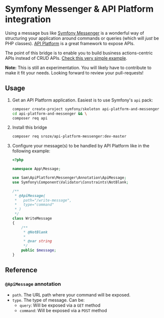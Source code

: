 # Symfony Messenger & API Platform integration

Using a message bus like [Symfony Messenger](https://symfony.com/doc/current/messenger.html) is a wonderful way of structuring
your application around commands or queries (which will _just_ be PHP classes). [API Platform](https://api-platform.com/) is
a great framework to expose APIs.

The point of this bridge is to enable you to build business actions-centric APIs instead of CRUD APIs. [Check this very simple example](https://github.com/sroze/api-platform-messenger-example).

**Note:** This is still an experimentation. You will likely have to contribute to make it fit your needs. Looking forward to review your pull-requests!

## Usage

1. Get an API Platform application. Easiest is to use Symfony's `api` pack:
   ```bash
   composer create-project symfony/skeleton api-platform-and-messenger && \
   cd api-platform-and-messenger && \
   composer req api
   ```

2. Install this bridge
   ```bash
   composer req sroze/api-platform-messenger:dev-master
   ```

3. Configure your message(s) to be handled by API Platform like in the following example:
   ```php
   <?php
   
   namespace App\Message;
   
   use Sam\ApiPlatform\Messenger\Annotation\ApiMessage;
   use Symfony\Component\Validator\Constraints\NotBlank;
   
   /**
    * @ApiMessage(
    *   path="/write-message",
    *   type="command"
    * )
    */
   class WriteMessage
   {
       /**
        * @NotBlank
        *
        * @var string
        */
       public $message;
   }
   ```

## Reference

### `@ApiMessage` annotation

- `path`. The URL path where your command will be exposed.
- `type`. The type of message. Can be:
   - `query`: Will be exposed via a `GET` method
   - `command`: Will be exposed via a `POST` method
